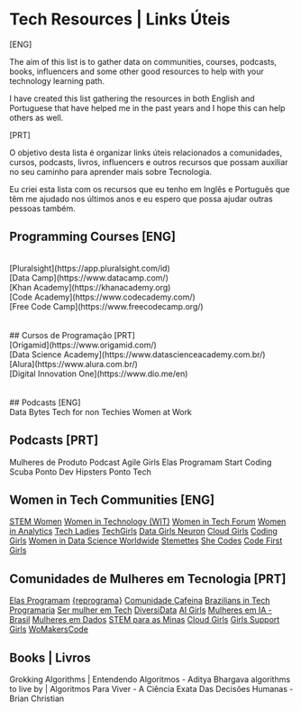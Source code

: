 # Tech Resources | Links Úteis

[ENG]

The aim of this list is to gather data on communities, courses, podcasts, books, influencers and some other good resources to help with your technology learning path.

I have created this list gathering the resources in both English and Portuguese that have helped me in the past years and I hope this can help others as well.

[PRT]

O objetivo desta lista é organizar links úteis relacionados a comunidades, cursos, podcasts, livros, influencers e outros recursos que possam auxiliar no seu caminho para aprender mais sobre Tecnologia.

Eu criei esta lista com os recursos que eu tenho em Inglês e Português que têm me ajudado nos últimos anos e eu espero que possa ajudar outras pessoas também.


## Programming Courses [ENG]
<br/>
[Pluralsight](https://app.pluralsight.com/id) <br>
[Data Camp](https://www.datacamp.com/) <br>
[Khan Academy](https://khanacademy.org) <br>
[Code Academy](https://www.codecademy.com/) <br>
[Free Code Camp](https://www.freecodecamp.org/) <br>
<br><br>
## Cursos de Programação [PRT]
<br>
[Origamid](https://www.origamid.com/)<br>
[Data Science Academy](https://www.datascienceacademy.com.br/)<br>
[Alura](https://www.alura.com.br/)<br>
[Digital Innovation One](https://www.dio.me/en)<br>
<br><br>
## Podcasts [ENG]
<br/>
Data Bytes
Tech for non Techies
Women at Work

## Podcasts [PRT]

Mulheres de Produto
Podcast Agile Girls
Elas Programam
Start Coding
Scuba Ponto Dev
Hipsters Ponto Tech

## Women in Tech Communities [ENG]

[STEM Women](https://stemwomenevents.com/events)
[Women in Technology (WIT)](http://www.mywit.org/)
[Women in Tech Forum](http://www.womenintechforum.com/)
[Women in Analytics](https://www.womeninanalytics.com/)
[Tech Ladies](http://www.hiretechladies.com/)
[TechGirls](https://www.wearetechgirls.com/)
[Data Girls Neuron](https://linktr.ee/DataGirls)
[Cloud Girls](http://www.cloudgirls.org/)
[Coding Girls](http://www.coding-girls.com/)
[Women in Data Science Worldwide](https://www.widsconference.org/)
[Stemettes](http://stemettes.org/)
[She Codes](https://www.shecodes.io/)
[Code First Girls](https://codefirstgirls.com/)

## Comunidades de Mulheres em Tecnologia [PRT]

[Elas Programam](https://elasprogramam.com.br/#/)
[{reprograma}](http://www.reprograma.com.br/estacao-hack/)
[Comunidade Cafeina](http://compiladoras.com.br/)
[Brazilians in Tech](http://braziliansintech.com/)
[Programaria](http://www.programaria.org/)
[Ser mulher em Tech](https://sermulheremtech.com.br/)
[DiversiData](https://linktr.ee/diversidata)
[AI Girls](https://www.linkedin.com/company/ai-girls/)
[Mulheres em IA - Brasil](https://mulheres-em-ia.github.io/)
[Mulheres em Dados](https://lnkd.in/dUEymWsU)
[STEM para as Minas](https://campsite.bio/stemparaminas)
[Cloud Girls](http://www.cloudgirls.com.br/)
[Girls Support Girls](https://gsgcommunity.github.io/)
[WoMakersCode](https://linktr.ee/womakerscode)

## Books | Livros

Grokking Algorithms | Entendendo Algoritmos - Aditya Bhargava
algorithms to live by | Algoritmos Para Viver - A Ciência Exata Das Decisões Humanas - Brian Christian

